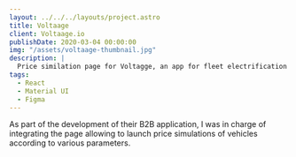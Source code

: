```yaml
---
layout: ../../../layouts/project.astro
title: Voltaage
client: Voltaage.io
publishDate: 2020-03-04 00:00:00
img: "/assets/voltaage-thumbnail.jpg"
description: |
  Price similation page for Voltagge, an app for fleet electrification
tags:
  - React
  - Material UI
  - Figma
---
```


As part of the development of their B2B application, I was in charge of integrating the page allowing to launch price simulations of vehicles according to various parameters.